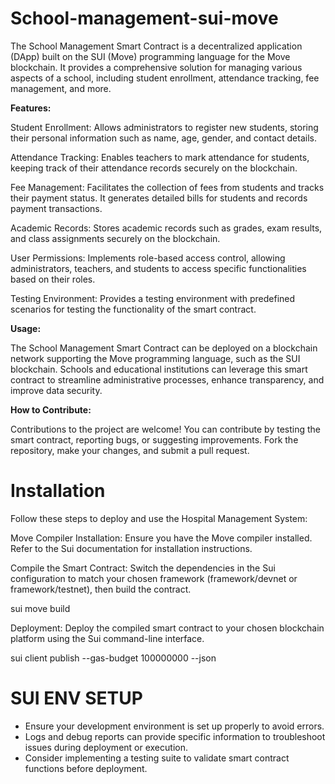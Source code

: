 # School-management-sui-move

The School Management Smart Contract is a decentralized application (DApp) built on the SUI (Move) programming language for the Move blockchain. It provides a comprehensive solution for managing various aspects of a school, including student enrollment, attendance tracking, fee management, and more.

**Features:**

Student Enrollment: Allows administrators to register new students, storing their personal information such as name, age, gender, and contact details.

Attendance Tracking: Enables teachers to mark attendance for students, keeping track of their attendance records securely on the blockchain.

Fee Management: Facilitates the collection of fees from students and tracks their payment status. It generates detailed bills for students and records payment transactions.

Academic Records: Stores academic records such as grades, exam results, and class assignments securely on the blockchain.

User Permissions: Implements role-based access control, allowing administrators, teachers, and students to access specific functionalities based on their roles.

Testing Environment: Provides a testing environment with predefined scenarios for testing the functionality of the smart contract. 

**Usage:**


The School Management Smart Contract can be deployed on a blockchain network supporting the Move programming language, such as the SUI blockchain. Schools and educational institutions can leverage this smart contract to streamline administrative processes, enhance transparency, and improve data security.

**How to Contribute:**

Contributions to the project are welcome! You can contribute by testing the smart contract, reporting bugs, or suggesting improvements. Fork the repository, make your changes, and submit a pull request.

 # Installation
Follow these steps to deploy and use the Hospital Management System:

Move Compiler Installation: Ensure you have the Move compiler installed. Refer to the Sui documentation for installation instructions.

Compile the Smart Contract: Switch the dependencies in the Sui configuration to match your chosen framework (framework/devnet or framework/testnet), then build the contract.

sui move build

Deployment: Deploy the compiled smart contract to your chosen blockchain platform using the Sui command-line interface.

sui client publish --gas-budget 100000000 --json

# SUI ENV SETUP
- Ensure your development environment is set up properly to avoid errors.
- Logs and debug reports can provide specific information to troubleshoot issues during deployment or execution.
- Consider implementing a testing suite to validate smart contract functions before deployment.
